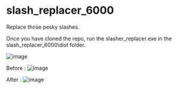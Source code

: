 # slash_replacer_6000
Replace those pesky slashes.

Once you have cloned the repo, run  the slasher_replacer.exe in the slash_replacer_6000\dist folder. 

![image](https://github.com/cscarpon/slash_replacer_6000/assets/39811242/8d46e56a-5327-4e7b-b1fd-b5e8d032ee30)

Before :
![image](https://github.com/cscarpon/slash_replacer_6000/assets/39811242/440de68f-6fb1-4fbb-a859-2ed1dbd294e2)

After :
![image](https://github.com/cscarpon/slash_replacer_6000/assets/39811242/f613d8b7-9849-4c64-9ae2-19026970fe23)
